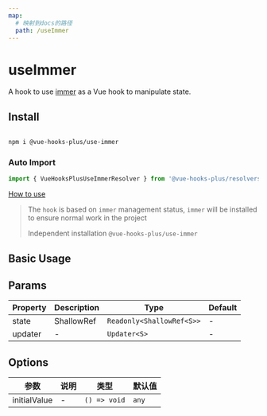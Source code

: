 ```yaml
---
map:
  # 映射到docs的路径
  path: /useImmer
---
```


# useImmer

A hook to use [immer](https://github.com/mweststrate/immer) as a Vue hook to manipulate state.

## Install

```bash

npm i @vue-hooks-plus/use-immer

```

### Auto Import

```typescript
import { VueHooksPlusUseImmerResolver } from '@vue-hooks-plus/resolvers'
```

[How to use](https://inhiblabcore.github.io/docs/hooks/en/guide/#%F0%9F%94%A8-usage)

> The `hook` is based on `immer` management status, `immer` will be installed to ensure normal work in the project
>
> Independent installation `@vue-hooks-plus/use-immer`

## Basic Usage

<demo src="./demo/demo.vue"
  language="vue"
  title="basic Usage"
  desc=""> </demo>

## Params

| Property | Description | Type                      | Default |
| -------- | ----------- | ------------------------- | ------- |
| state    | ShallowRef  | `Readonly<ShallowRef<S>>` | -       |
| updater  | -           | `Updater<S>`              | -       |

## Options

| 参数         | 说明 | 类型         | 默认值 |
| ------------ | ---- | ------------ | ------ |
| initialValue | -    | `() => void` | `any`  |
